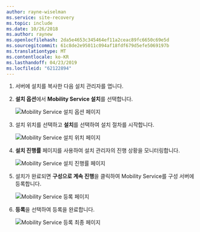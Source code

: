 ```yaml
---
author: rayne-wiselman
ms.service: site-recovery
ms.topic: include
ms.date: 10/26/2018
ms.author: raynew
ms.openlocfilehash: 2da5e4653c345464ef11a2ceac89fc6650c69e5d
ms.sourcegitcommit: 61c8de2e95011c094af18fdf679d5efe5069197b
ms.translationtype: MT
ms.contentlocale: ko-KR
ms.lasthandoff: 04/23/2019
ms.locfileid: "62122894"
---
```

1. 서버에 설치를 복사한 다음 설치 관리자를 엽니다.
2. **설치 옵션**에서 **Mobility Service 설치**를 선택합니다.

    ![Mobility Service 설치 옵션 페이지](./media/site-recovery-install-mob-svc-gui/mobility1.png)

3. 설치 위치를 선택하고 **설치**를 선택하여 설치 절차를 시작합니다.

    ![Mobility Service 설치 위치 페이지](./media/site-recovery-install-mob-svc-gui/mobility2.png)

4. **설치 진행률** 페이지를 사용하여 설치 관리자의 진행 상황을 모니터링합니다.

    ![Mobility Service 설치 진행률 페이지](./media/site-recovery-install-mob-svc-gui/mobility3.png)

5. 설치가 완료되면 **구성으로 계속 진행**을 클릭하여 Mobility Service를 구성 서버에 등록합니다.

    ![Mobility Service 등록 페이지](./media/site-recovery-install-mob-svc-gui/mobility4.png)

6. **등록**을 선택하여 등록을 완료합니다.

    ![Mobility Service 등록 최종 페이지](./media/site-recovery-install-mob-svc-gui/mobility5.png)

